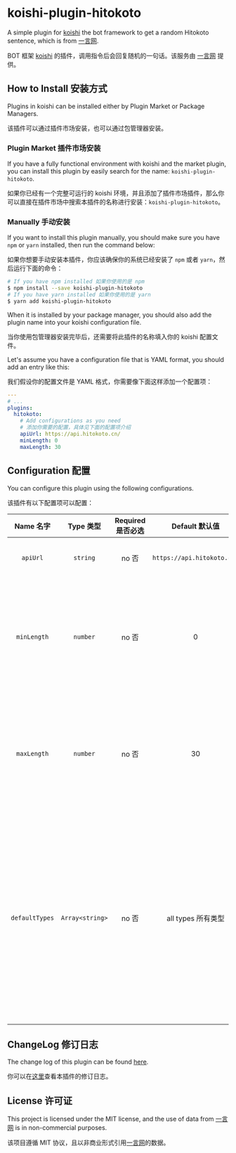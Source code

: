 # koishi-plugin-hitokoto

A simple plugin for [koishi](https://github.com/koishijs/koishi) the bot framework to get a random Hitokoto sentence, which is from [一言网](https://hitokoto.cn).

BOT 框架 [koishi](https://github.com/koishijs/koishi) 的插件，调用指令后会回复随机的一句话。该服务由 [一言网](https://hitokoto.cn) 提供。

## How to Install 安装方式

Plugins in koishi can be installed either by Plugin Market or Package Managers.

该插件可以通过插件市场安装，也可以通过包管理器安装。

### Plugin Market 插件市场安装

If you have a fully functional environment with koishi and the market plugin, you can install this plugin by easily search for the name: `koishi-plugin-hitokoto`.

如果你已经有一个完整可运行的 koishi 环境，并且添加了插件市场插件，那么你可以直接在插件市场中搜索本插件的名称进行安装：`koishi-plugin-hitokoto`。

### Manually 手动安装

If you want to install this plugin manually, you should make sure you have `npm` or `yarn` installed, then run the command below:

如果你想要手动安装本插件，你应该确保你的系统已经安装了 `npm` 或者 `yarn`，然后运行下面的命令：

```bash
# If you have npm installed 如果你使用的是 npm
$ npm install --save koishi-plugin-hitokoto
# If you have yarn installed 如果你使用的是 yarn
$ yarn add koishi-plugin-hitokoto
```

When it is installed by your package manager, you should also add the plugin name into your koishi configuration file.

当你使用包管理器安装完毕后，还需要将此插件的名称填入你的 koishi 配置文件。

Let's assume you have a configuration file that is YAML format, you should add an entry like this:

我们假设你的配置文件是 YAML 格式，你需要像下面这样添加一个配置项：

```yaml
---
# ...
plugins:
  hitokoto:
    # Add configurations as you need
    # 添加你需要的配置，具体见下面的配置项介绍
    apiUrl: https://api.hitokoto.cn/
    minLength: 0
    maxLength: 30
```

## Configuration 配置

You can configure this plugin using the following configurations.

该插件有以下配置项可以配置：

|   Name 名字    |    Type 类型    | Required 是否必选 |       Default 默认值       |                                                                                                       Description 描述                                                                                                        |
| :------------: | :-------------: | :---------------: | :------------------------: | :---------------------------------------------------------------------------------------------------------------------------------------------------------------------------------------------------------------------------: |
|    `apiUrl`    |    `string`     |       no 否       | `https://api.hitokoto.cn/` |                                                                                           The API URL of the service. 一言服务地址                                                                                            |
|  `minLength`   |    `number`     |       no 否       |             0              |                                                           The minimum length of the sentence, can be override via options. 句子最小长度，可在调用指令时用选项覆盖。                                                           |
|  `maxLength`   |    `number`     |       no 否       |             30             |                                                           The maximum length of the sentence, can be override via options. 句子最大长度，可在调用指令时用选项覆盖。                                                           |
| `defaultTypes` | `Array<string>` |       no 否       |     all types 所有类型     | The default types of the sentence, can be override via options. If an empty array was passed in, then the plugin would treat it as `['a']`. 默认句子类型，可在调用指令时用选项覆盖。若传入的是空字符串，则当作 `['a']` 类型。 |

## ChangeLog 修订日志

The change log of this plugin can be found [here](./CHANGELOG.md).

你可以在[这里](./CHANGELOG.md)查看本插件的修订日志。

## License 许可证

This project is licensed under the MIT license, and the use of data from [一言网](https://hitokoto.cn) is in non-commercial purposes.

该项目遵循 MIT 协议，且以非商业形式引用[一言网](https://hitokoto.cn)的数据。
